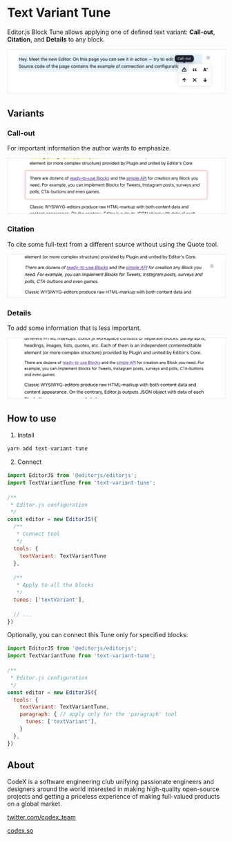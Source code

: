# Text Variant Tune

Editor.js Block Tune allows applying one of defined text variant: **Call-out**, **Citation**, and **Details** to any block.

<img src="./assets/tunes-overview.png" style="width: 600px; border: 1px solid #E8E8EB" />

## Variants

### Call-out

For important information the author wants to emphasize.

<img src="./assets/call-out.png" style="width: 600px; border: 1px solid #E8E8EB" />

### Citation

To cite some full-text from a different source without using the Quote tool.

<img src="./assets/citation.png" style="width: 600px; border: 1px solid #E8E8EB" />

### Details

To add some information that is less important.

<img src="./assets/details.png" style="width: 600px; border: 1px solid #E8E8EB" />

## How to use

1. Install

```js
yarn add text-variant-tune
```

2. Connect

```js
import EditorJS from '@editorjs/editorjs';
import TextVariantTune from 'text-variant-tune';

/**
 * Editor.js configuration
 */
const editor = new EditorJS({
  /**
   * Connect tool
   */
  tools: {
    textVariant: TextVariantTune
  },

  /**
   * Apply to all the blocks
   */
  tunes: ['textVariant'],

  // ...
})
```

Optionally, you can connect this Tune only for specified blocks:

```js
import EditorJS from '@editorjs/editorjs';
import TextVariantTune from 'text-variant-tune';

/**
 * Editor.js configuration
 */
const editor = new EditorJS({
  tools: {
    textVariant: TextVariantTune,
    paragraph: { // apply only for the 'paragraph' tool
      tunes: ['textVariant'],
    }
  },
})
```

## About

CodeX is a software engineering club unifying passionate engineers and designers around the world interested in making high-quality open-source projects and getting a priceless experience of making full-valued products on a global market.

[twitter.com/codex_team](https://twitter.com/codex_team)

[codex.so](https://codex.so)

